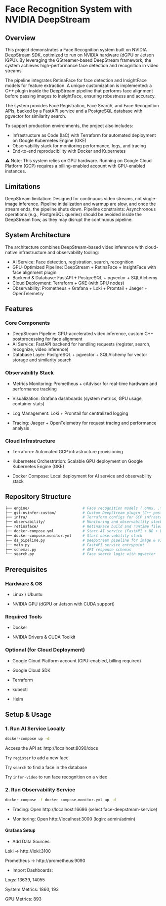 # Face Recognition System with NVIDIA DeepStream
## Overview

This project demonstrates a Face Recognition system built on NVIDIA DeepStream SDK, optimized to run on NVIDIA hardware (dGPU or Jetson iGPU). By leveraging the GStreamer-based DeepStream framework, the system achieves high-performance face detection and recognition in video streams.

The pipeline integrates RetinaFace for face detection and InsightFace models for feature extraction. A unique customization is implemented: a C++ plugin inside the DeepStream pipeline that performs face alignment before passing images to InsightFace, ensuring robustness and accuracy.

The system provides Face Registration, Face Search, and Face Recognition APIs, backed by a FastAPI service and a PostgreSQL database with pgvector for similarity search.

To support production environments, the project also includes:
+ Infrastructure as Code (IaC) with Terraform for automated deployment on Google Kubernetes Engine (GKE)
+ Observability stack for monitoring performance, logs, and tracing
+ End-to-end reproducibility with Docker and Kubernetes

⚠️ Note: This system relies on GPU hardware. Running on Google Cloud Platform (GCP) requires a billing-enabled account with GPU-enabled instances.
## Limitations
DeepStream limitation: Designed for continuous video streams, not single-image inference. Pipeline initialization and warmup are slow, and once the stream ends, the pipeline shuts down.
Pipeline constraints: Asynchronous operations (e.g., PostgreSQL queries) should be avoided inside the DeepStream flow, as they may disrupt the continuous pipeline.

## System Architecture

The architecture combines DeepStream-based video inference with cloud-native infrastructure and observability tooling:
+ AI Service: Face detection, registration, search, recognition
+ GPU-Optimized Pipeline: DeepStream + RetinaFace + InsightFace with face alignment plugin
+ Backend & Database: FastAPI + PostgreSQL + pgvector + SQLAlchemy
+ Cloud Deployment: Terraform + GKE (with GPU nodes)
+ Observability: Prometheus + Grafana + Loki + Promtail + Jaeger + OpenTelemetry

## Features
### Core Components
+ DeepStream Pipeline: GPU-accelerated video inference, custom C++ postprocessing for face alignment
+ AI Service: FastAPI backend for handling requests (register, search, recognize, video inference)
+ Database Layer: PostgreSQL + pgvector + SQLAlchemy for vector storage and similarity search

### Observability Stack

+ Metrics Monitoring: Prometheus + cAdvisor for real-time hardware and performance tracking

+ Visualization: Grafana dashboards (system metrics, GPU usage, container stats)

+ Log Management: Loki + Promtail for centralized logging

+ Tracing: Jaeger + OpenTelemetry for request tracing and performance analysis

### Cloud Infrastructure

+ Terraform: Automated GCP infrastructure provisioning

+ Kubernetes Orchestration: Scalable GPU deployment on Google Kubernetes Engine (GKE)

+ Docker Compose: Local deployment for AI service and observability stack

## Repository Structure
```bash
├── engine/                        # Face recognition models (.onnx, .trt, .engine, parser configs)
├── gst-nvinfer-custom/            # Custom DeepStream plugin (C++ postprocessing: face alignment)
├── infra/                         # Terraform configs for GCP infrastructure
├── observability/                 # Monitoring and observability stack
├── retinaface/                    # RetinaFace build and runtime files
├── docker-compose.yml             # Start AI service (FastAPI + DB + DeepStream)
├── docker-compose.monitor.yml     # Start observability stack
├── ds_pipeline.py                 # DeepStream pipeline for image & video inference
├── main.py                        # FastAPI service entrypoint
├── schemas.py                     # API response schemas
└── search.py                      # Face search logic with pgvector
```

## Prerequisites
### Hardware & OS

+ Linux / Ubuntu

+ NVIDIA GPU (dGPU or Jetson with CUDA support)

### Required Tools

+ Docker

+ NVIDIA Drivers & CUDA Toolkit

### Optional (for Cloud Deployment)

+ Google Cloud Platform account (GPU-enabled, billing required)

+ Google Cloud SDK

+ Terraform

+ kubectl

+ Helm

## Setup & Usage
### 1. Run AI Service Locally
```bash
docker-compose up -d
```
Access the API at: http://localhost:8090/docs

Try `register` to add a new face

Try `search` to find a face in the database

Try `infer-video` to run face recognition on a video
### 2. Run Observability Service
```bash
docker-compose -f docker-compose.monitor.yml up -d
```
+ Tracing: Open http://localhost:16686 (select face-deepstream-service)

+ Monitoring: Open http://localhost:3000 (login: admin/admin)

#### Grafana Setup

+ Add Data Sources:

Loki → http://loki:3100

Prometheus → http://prometheus:9090

+ Import Dashboards:

Logs: 13639, 14055

System Metrics: 1860, 193

GPU Metrics: 893
